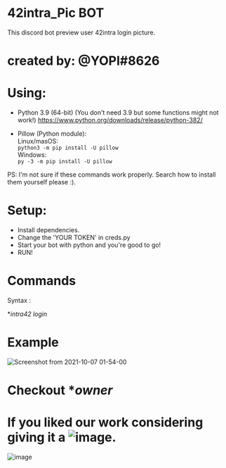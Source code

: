# 42intra_Pic BOT
This discord bot preview user 42intra login picture.
# created by: @YOPI#8626

# Using:
- Python 3.9 (64-bit) (You don't need 3.9 but some functions might not work!)
https://www.python.org/downloads/release/python-382/

- Pillow (Python module):<br />
Linux/masOS:<br />
`python3 -m pip install -U pillow`<br />
Windows:<br />
`py -3 -m pip install -U pillow`

PS: I'm not sure if these commands work properly. Search how to install them yourself please :).

# Setup:
- Install dependencies.
- Change the 'YOUR TOKEN' in creds.py
- Start your bot with python and you're good to go!
- RUN!
# Commands

Syntax : 

**intra42 login*


# Example
![Screenshot from 2021-10-07 01-54-00](https://user-images.githubusercontent.com/49567393/136303608-818479e2-0d32-4299-be4a-32e7ab543bac.png)


# Checkout **owner* 
# If you liked our work considering giving it a ![image](https://user-images.githubusercontent.com/49567393/134269471-c8a59e6e-b148-48d6-a9a2-d2e35a6f9bf1.png).
![image](https://user-images.githubusercontent.com/49567393/134269837-da35528d-9112-4542-ac3e-ac485df58ad6.png)
